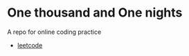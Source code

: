 # One thousand and One nights

A repo for online coding practice

* [leetcode](http://www.leetcode.com)
